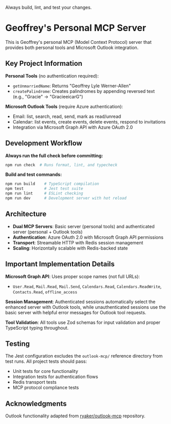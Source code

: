 Always build, lint, and test your changes.

# Geoffrey's Personal MCP Server

This is Geoffrey's personal MCP (Model Context Protocol) server that provides both personal tools and Microsoft Outlook integration.

## Key Project Information

**Personal Tools** (no authentication required):

- `getUnmarriedName`: Returns "Geoffrey Lyle Werner-Allen"
- `createPalindrome`: Creates palindromes by appending reversed text (e.g., "Gracie" → "GracieeicarG")

**Microsoft Outlook Tools** (require Azure authentication):

- Email: list, search, read, send, mark as read/unread
- Calendar: list events, create events, delete events, respond to invitations
- Integration via Microsoft Graph API with Azure OAuth 2.0

## Development Workflow

**Always run the full check before committing:**

```bash
npm run check  # Runs format, lint, and typecheck
```

**Build and test commands:**

```bash
npm run build    # TypeScript compilation
npm test         # Jest test suite
npm run lint     # ESLint checking
npm run dev      # Development server with hot reload
```

## Architecture

- **Dual MCP Servers**: Basic server (personal tools) and authenticated server (personal + Outlook tools)
- **Authentication**: Azure OAuth 2.0 with Microsoft Graph API permissions
- **Transport**: Streamable HTTP with Redis session management
- **Scaling**: Horizontally scalable with Redis-backed state

## Important Implementation Details

**Microsoft Graph API**: Uses proper scope names (not full URLs):

- `User.Read`, `Mail.Read`, `Mail.Send`, `Calendars.Read`, `Calendars.ReadWrite`, `Contacts.Read`, `offline_access`

**Session Management**: Authenticated sessions automatically select the enhanced server with Outlook tools, while unauthenticated sessions use the basic server with helpful error messages for Outlook tool requests.

**Tool Validation**: All tools use Zod schemas for input validation and proper TypeScript typing throughout.

## Testing

The Jest configuration excludes the `outlook-mcp/` reference directory from test runs. All project tests should pass:

- Unit tests for core functionality
- Integration tests for authentication flows
- Redis transport tests
- MCP protocol compliance tests

## Acknowledgments

Outlook functionality adapted from [ryaker/outlook-mcp](https://github.com/ryaker/outlook-mcp) repository.
